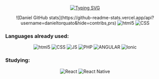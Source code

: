 <p align="center">
<a href="https://git.io/typing-svg"><img src="https://readme-typing-svg.demolab.com?font=Fira+Code&weight=700&pause=1000&color=4892CF&background=2D37B800&center=true&vCenter=true&width=435&lines=Olá,%2C+eu sou+Daniel+Torquato;Tenho+23+anos;Curso+Ciência+Da+Computação" alt="Typing SVG" /></a>
</p>

<p align="center">
![Daniel GitHub stats](https://github-readme-stats.vercel.app/api?username=danieltorquato&hide=contribs,prs)
<img alt="html5" src="https://github-readme-stats.vercel.app/api?username=danieltorquato&theme=dracula&border_radius=50&card_width=400px">
<img alt="CSS" src="https://github-readme-stats.vercel.app/api/top-langs/?username=danieltorquato&layout=compact">
</p>

<h3>Languages already used:</h3>
<p align="center">
<img alt="html5" src="https://img.shields.io/badge/HTML-239120?style=for-the-badge&logo=html5&logoColor=white">
<img alt="CSS" src="https://img.shields.io/badge/CSS3-1572B6?style=for-the-badge&logo=css3&logoColor=white">
<img alt="JS" src="https://img.shields.io/badge/JavaScript-F7DF1E?style=for-the-badge&logo=javascript&logoColor=black">
<img alt="PHP" src="https://img.shields.io/badge/PHP-777BB4?style=for-the-badge&logo=php&logoColor=white">
<img alt="ANGULAR" src="https://img.shields.io/badge/Angular-DD0031?style=for-the-badge&logo=angular&logoColor=white">
<img alt="Ionic" src="https://img.shields.io/badge/Ionic-3880FF?style=for-the-badge&logo=ionic&logoColor=white">
</p>
<h3>Studying:</h3>
<p align="center">
<img alt="React" src="https://img.shields.io/badge/React-20232A?style=for-the-badge&logo=react&logoColor=61DAFB">
<img alt="React Native" src="https://img.shields.io/badge/React_Native-20232A?style=for-the-badge&logo=react&logoColor=61DAFB">
</p>

